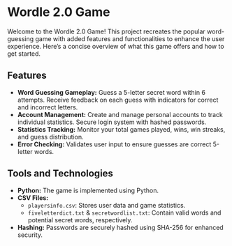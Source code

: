 # Wordle 2.0 Game

Welcome to the Wordle 2.0 Game! This project recreates the popular word-guessing game with added features and functionalities to enhance the user experience. Here’s a concise overview of what this game offers and how to get started.

## Features

- **Word Guessing Gameplay:** Guess a 5-letter secret word within 6 attempts. Receive feedback on each guess with indicators for correct and incorrect letters.
- **Account Management:** Create and manage personal accounts to track individual statistics. Secure login system with hashed passwords.
- **Statistics Tracking:** Monitor your total games played, wins, win streaks, and guess distribution.
- **Error Checking:** Validates user input to ensure guesses are correct 5-letter words.

## Tools and Technologies

- **Python:** The game is implemented using Python.
- **CSV Files:**
  - `playersinfo.csv`: Stores user data and game statistics.
  - `fiveletterdict.txt` & `secretwordlist.txt`: Contain valid words and potential secret words, respectively.
- **Hashing:** Passwords are securely hashed using SHA-256 for enhanced security.

